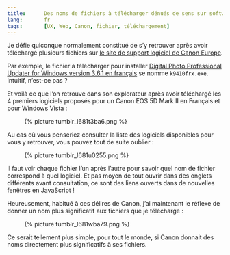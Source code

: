```yaml
--- 
title:      Des noms de fichiers à télécharger dénués de sens sur software.canon-europe.com 
lang:       fr 
tags:       [UX, Web, Canon, fichier, téléchargement]
---
```


Je défie quiconque normalement constitué de s’y retrouver après avoir téléchargé plusieurs fichiers sur [le site de support logiciel de Canon Europe](http://software.canon-europe.com/).

Par exemple, le fichier à télécharger pour installer [Digital Photo Professional Updater for Windows version 3.6.1 en français](http://software.canon-europe.com/software/0033258.asp) se nomme `k9410frx.exe`. Intuitif, n’est-ce pas ?

Et voilà ce que l’on retrouve dans son explorateur après avoir téléchargé les 4 premiers logiciels proposés pour un Canon EOS 5D Mark II en Français et pour Windows Vista :

<figure>
  {% picture tumblr_l681t3ba6.png %}
</figure>

Au cas où vous penseriez consulter la liste des logiciels disponibles pour vous y retrouver, vous pouvez tout de suite oublier :

<figure>
  {% picture tumblr_l681u0255.png %}
</figure>

Il faut voir chaque fichier l’un après l’autre pour savoir quel nom de fichier correspond à quel logiciel. Et pas moyen de tout ouvrir dans des onglets différents avant consultation, ce sont des liens ouverts dans de nouvelles fenêtres en JavaScript !

Heureusement, habitué à ces délires de Canon, j’ai maintenant le réflexe de donner un nom plus significatif aux fichiers que je télécharge :

<figure>
  {% picture tumblr_l681wba79.png %}
</figure>

Ce serait tellement plus simple, pour tout le monde, si Canon donnait des noms directement plus significatifs à ses fichiers.
